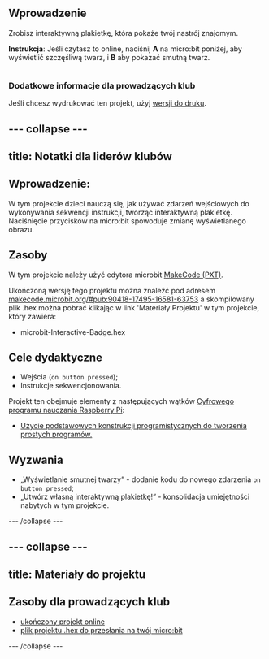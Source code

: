 ## Wprowadzenie

Zrobisz interaktywną plakietkę, która pokaże twój nastrój znajomym.

**Instrukcja**: Jeśli czytasz to online, naciśnij **A** na micro:bit poniżej, aby wyświetlić szczęśliwą twarz, i **B** aby pokazać smutną twarz.

<div class="trinket" style="width:400px;margin: 0 auto;">
<div style="position:relative;height:0;overflow:hidden;"><iframe style="position:absolute;top:0;left:0;width:100%;height:100%;" src="https://makecode.microbit.org/---run?id=_M6yLfbemfPUv" allowfullscreen="allowfullscreen" sandbox="allow-popups allow-scripts allow-same-origin" frameborder="0"></iframe></div>
</div>

### Dodatkowe informacje dla prowadzących klub

Jeśli chcesz wydrukować ten projekt, użyj [wersji do druku](https://projects.raspberrypi.org/pl-PL/projects/interactive-badge/print).

--- collapse ---
---
title: Notatki dla liderów klubów
---

## Wprowadzenie:

W tym projekcie dzieci nauczą się, jak używać zdarzeń wejściowych do wykonywania sekwencji instrukcji, tworząc interaktywną plakietkę. Naciśnięcie przycisków na micro:bit spowoduje zmianę wyświetlanego obrazu.

## Zasoby

W tym projekcie należy użyć edytora microbit [MakeCode (PXT)](http://jumpto.cc/pxt-new).

Ukończoną wersję tego projektu można znaleźć pod adresem [makecode.microbit.org/#pub:90418-17495-16581-63753](https://makecode.microbit.org/#pub:90418-17495-16581-63753) a skompilowany plik .hex można pobrać klikając w link 'Materiały Projektu' w tym projekcie, który zawiera:

* microbit-Interactive-Badge.hex

## Cele dydaktyczne

* Wejścia (`on button pressed`);
* Instrukcje sekwencjonowania.

Projekt ten obejmuje elementy z następujących wątków [Cyfrowego programu nauczania Raspberry Pi](http://rpf.io/curriculum):

* [Użycie podstawowych konstrukcji programistycznych do tworzenia prostych programów.](https://www.raspberrypi.org/curriculum/programming/creator)

## Wyzwania

* „Wyświetlanie smutnej twarzy” - dodanie kodu do nowego zdarzenia `on button pressed`;
* „Utwórz własną interaktywną plakietkę!” - konsolidacja umiejętności nabytych w tym projekcie.

--- /collapse ---

--- collapse ---
---
title: Materiały do projektu
---

## Zasoby dla prowadzących klub

* [ukończony projekt online](https://makecode.microbit.org/#pub:90418-17495-16581-63753)
* [plik projektu .hex do przesłania na twój micro:bit](resources/microbit-Interactive-Badge.hex)

--- /collapse ---